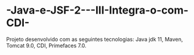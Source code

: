 # -Java-e-JSF-2---III-Integra-o-com-CDI-
Projeto desenvolvido com as seguintes tecnologias: Java jdk 11, Maven, Tomcat 9.0, CDI, Primefaces 7.0.
